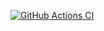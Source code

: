 [![GitHub Actions CI](https://github.com/taylorsweetman/taydash/workflows/Node.js%20CI/badge.svg?branch=main)](https://github.com/taylorsweetman/taydash/actions)

